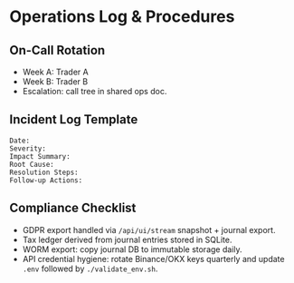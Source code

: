 # Operations Log & Procedures

## On-Call Rotation
- Week A: Trader A
- Week B: Trader B
- Escalation: call tree in shared ops doc.

## Incident Log Template
```
Date:
Severity:
Impact Summary:
Root Cause:
Resolution Steps:
Follow-up Actions:
```

## Compliance Checklist
- GDPR export handled via `/api/ui/stream` snapshot + journal export.
- Tax ledger derived from journal entries stored in SQLite.
- WORM export: copy journal DB to immutable storage daily.
- API credential hygiene: rotate Binance/OKX keys quarterly and update `.env` followed by `./validate_env.sh`.
